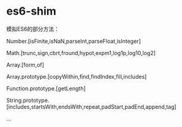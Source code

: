 # es6-shim

模拟ES6的部分方法：

Number.[isFinite,isNaN,parseInt,parseFloat,isInteger]

Math.[trunc,sign,cbrt,fround,hypot,expm1,log1p,log10,log2]

Array.[form,of]

Array.prototype.[copyWithin,find,findIndex,fill,includes]

Function.prototype.[getLength]

String.prototype.[includes,startsWith,endsWith,repeat,padStart,padEnd,append,tag]

...

